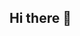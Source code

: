 ## Hi there 👋

<ing src='https://github.com/vitalybell/vitalybell/blob/main/%D0%91%D0%B5%D0%B7%20%D0%BD%D0%B0%D0%B7%D0%B2%D0%B0%D0%BD%D0%B8%D1%8F%20(1).jpg' alt = 'The unlimited'>

